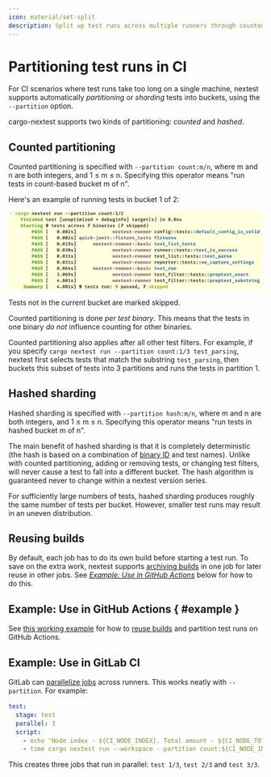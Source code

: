 ```yaml
---
icon: material/set-split
description: Split up test runs across multiple runners through counted partitioning or hashed sharding.
---
```


# Partitioning test runs in CI

For CI scenarios where test runs take too long on a single machine, nextest supports automatically _partitioning_ or _sharding_ tests into buckets, using the `--partition` option.

cargo-nextest supports two kinds of partitioning: _counted_ and _hashed_.

## Counted partitioning

Counted partitioning is specified with `--partition count:m/n`, where m and n are both integers, and 1 ≤ m ≤ n. Specifying this operator means "run tests in count-based bucket m of n".

Here's an example of running tests in bucket 1 of 2:

![Output of cargo nextest run --partition count:1/2](../../static/nextest-partition.png)

Tests not in the current bucket are marked skipped.

Counted partitioning is done _per test binary_. This means that the tests in one binary _do not_ influence counting for other binaries.

Counted partitioning also applies after all other test filters. For example, if you specify `cargo nextest run --partition count:1/3 test_parsing`, nextest first selects tests that match the substring `test_parsing`, then buckets this subset of tests into 3 partitions and runs the tests in partition 1.

## Hashed sharding

Hashed sharding is specified with `--partition hash:m/n`, where m and n are both integers, and 1 ≤ m ≤ n. Specifying this operator means "run tests in hashed bucket m of n".

The main benefit of hashed sharding is that it is completely deterministic (the hash is based on a combination of [binary ID](../running.md#binary-ids) and test names). Unlike with counted partitioning, adding or removing tests, or changing test filters, will never cause a test to fall into a different bucket. The hash algorithm is guaranteed never to change within a nextest version series.

For sufficiently large numbers of tests, hashed sharding produces roughly the same number of tests per bucket. However, smaller test runs may result in an uneven distribution.

## Reusing builds

By default, each job has to do its own build before starting a test run. To save on the extra work, nextest supports [archiving builds](archiving.md) in one job for later reuse in other jobs. See [*Example: Use in GitHub Actions*](#example) below for how to do this.

## Example: Use in GitHub Actions { #example }

See [this working example](https://github.com/nextest-rs/reuse-build-partition-example/blob/main/.github/workflows/ci.yml) for how to [reuse builds](archiving.md) and partition test runs on GitHub Actions.

## Example: Use in GitLab CI

GitLab can [parallelize jobs](https://docs.gitlab.com/ee/ci/yaml/#parallel) across runners. This works neatly with `--partition`. For example:

```yaml
test:
  stage: test
  parallel: 3
  script:
    - echo "Node index - ${CI_NODE_INDEX}. Total amount - ${CI_NODE_TOTAL}"
    - time cargo nextest run --workspace --partition count:${CI_NODE_INDEX}/${CI_NODE_TOTAL}
```

This creates three jobs that run in parallel: `test 1/3`, `test 2/3` and `test 3/3`.
